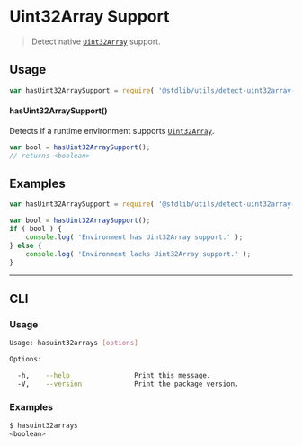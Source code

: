 # Uint32Array Support

> Detect native [`Uint32Array`][mdn-uint32array] support.


<section class="usage">

## Usage

``` javascript
var hasUint32ArraySupport = require( '@stdlib/utils/detect-uint32array-support' );
```

#### hasUint32ArraySupport()

Detects if a runtime environment supports [`Uint32Array`][mdn-uint32array].

``` javascript
var bool = hasUint32ArraySupport();
// returns <boolean>
```

</section>

<!-- /.usage -->


<section class="examples">

## Examples

``` javascript
var hasUint32ArraySupport = require( '@stdlib/utils/detect-uint32array-support' );

var bool = hasUint32ArraySupport();
if ( bool ) {
    console.log( 'Environment has Uint32Array support.' );
} else {
    console.log( 'Environment lacks Uint32Array support.' );
}
```

</section>

<!-- /.examples -->


---

<section class="cli">

## CLI

<section class="usage">

### Usage

``` bash
Usage: hasuint32arrays [options]

Options:

  -h,    --help                Print this message.
  -V,    --version             Print the package version.
```

</section>

<!-- /.usage -->

<section class="examples">

### Examples

``` bash
$ hasuint32arrays
<boolean>
```

</section>

<!-- /.examples -->

</section>

<!-- /.cli -->


<section class="links">

[mdn-uint32array]: https://developer.mozilla.org/en-US/docs/Web/JavaScript/Reference/Global_Objects/Uint32Array

</section>

<!-- /.links -->
